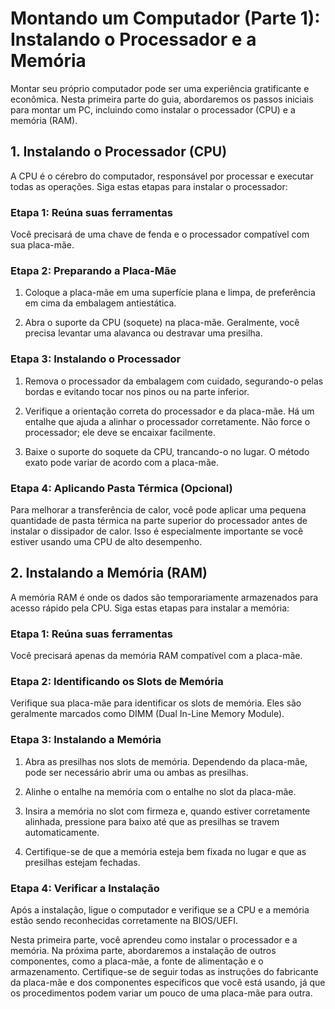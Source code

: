 # Montando um Computador (Parte 1): Instalando o Processador e a Memória
Montar seu próprio computador pode ser uma experiência gratificante e econômica. Nesta primeira parte do guia, abordaremos os passos iniciais para montar um PC, incluindo como instalar o processador (CPU) e a memória (RAM).

## 1. Instalando o Processador (CPU)
A CPU é o cérebro do computador, responsável por processar e executar todas as operações. Siga estas etapas para instalar o processador:

### Etapa 1: Reúna suas ferramentas
Você precisará de uma chave de fenda e o processador compatível com sua placa-mãe.

### Etapa 2: Preparando a Placa-Mãe
1. Coloque a placa-mãe em uma superfície plana e limpa, de preferência em cima da embalagem antiestática.

2. Abra o suporte da CPU (soquete) na placa-mãe. Geralmente, você precisa levantar uma alavanca ou destravar uma presilha.

### Etapa 3: Instalando o Processador
1. Remova o processador da embalagem com cuidado, segurando-o pelas bordas e evitando tocar nos pinos ou na parte inferior.

2. Verifique a orientação correta do processador e da placa-mãe. Há um entalhe que ajuda a alinhar o processador corretamente. Não force o processador; ele deve se encaixar facilmente.

3. Baixe o suporte do soquete da CPU, trancando-o no lugar. O método exato pode variar de acordo com a placa-mãe.

### Etapa 4: Aplicando Pasta Térmica (Opcional)
Para melhorar a transferência de calor, você pode aplicar uma pequena quantidade de pasta térmica na parte superior do processador antes de instalar o dissipador de calor. Isso é especialmente importante se você estiver usando uma CPU de alto desempenho.

## 2. Instalando a Memória (RAM)
A memória RAM é onde os dados são temporariamente armazenados para acesso rápido pela CPU. Siga estas etapas para instalar a memória:

### Etapa 1: Reúna suas ferramentas
Você precisará apenas da memória RAM compatível com a placa-mãe.

### Etapa 2: Identificando os Slots de Memória
Verifique sua placa-mãe para identificar os slots de memória. Eles são geralmente marcados como DIMM (Dual In-Line Memory Module).

### Etapa 3: Instalando a Memória
1. Abra as presilhas nos slots de memória. Dependendo da placa-mãe, pode ser necessário abrir uma ou ambas as presilhas.

2. Alinhe o entalhe na memória com o entalhe no slot da placa-mãe.

3. Insira a memória no slot com firmeza e, quando estiver corretamente alinhada, pressione para baixo até que as presilhas se travem automaticamente.

4. Certifique-se de que a memória esteja bem fixada no lugar e que as presilhas estejam fechadas.

### Etapa 4: Verificar a Instalação
Após a instalação, ligue o computador e verifique se a CPU e a memória estão sendo reconhecidas corretamente na BIOS/UEFI.

Nesta primeira parte, você aprendeu como instalar o processador e a memória. Na próxima parte, abordaremos a instalação de outros componentes, como a placa-mãe, a fonte de alimentação e o armazenamento. Certifique-se de seguir todas as instruções do fabricante da placa-mãe e dos componentes específicos que você está usando, já que os procedimentos podem variar um pouco de uma placa-mãe para outra.